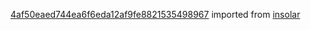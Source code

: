 [4af50eaed744ea6f6eda12af9fe8821535498967](https://github.com/insolar/insolar/commit/4af50eaed744ea6f6eda12af9fe8821535498967) imported from [insolar](https://github.com/insolar/insolar)
